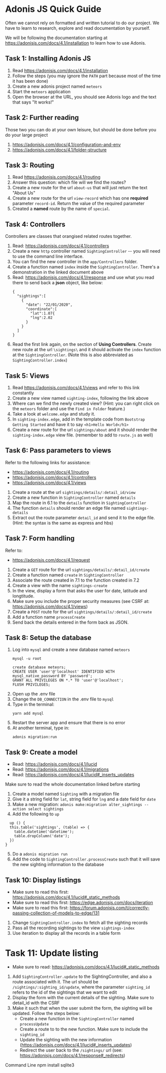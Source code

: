 # Adonis JS Quick Guide

Often we cannot rely on formatted and written tutorial to do our project. We have to learn to research,
explore and read documentation by yourself.

We will be following the documentation starting at https://adonisjs.com/docs/4.1/installation to 
learn how to use Adonis.

## Task 1: Installing Adonis JS
1. Read https://adonisjs.com/docs/4.1/installation
2. Follow the steps (you may ignore the `PATH` part because most of the time it has been done)
3. Create a new adonis project named `meteors`
4. Start the `meteors` application
5. Open the browser at the URL, you should see Adonis logo and the text that says "It works!"

## Task 2: Further reading
Those two you can do at your own leisure, but should be done before you do your large project
1. https://adonisjs.com/docs/4.1/configuration-and-env
2. https://adonisjs.com/docs/4.1/folder-structure

## Task 3: Routing
1. Read https://adonisjs.com/docs/4.1/routing
2. Answer this question: which file will we find the routes?
3. Create a new route for the url `about-us` that will just return the text "About Us"
4. Create a new route for the url `view-record` which has one **required** parameter `record-id`. 
   Return the value of the required parameter 
5. Created a **named** route by the name of `special`.

## Task 4: Controllers
Controllers are classes that orangised related routes together.
1. Read: https://adonisjs.com/docs/4.1/controllers
2. Create a new `http` controller named `SightingController` -- you will need to use the command line interface.
3. You can find the new controller in the `app/Controllers` folder.
4. Create a function named `index` inside the `SightingController`. There's a demonstration in the linked document above
5. Read: https://adonisjs.com/docs/4.1/response and use what you read there to send back a **json**  object, like below:
    ```
    {
      "sightings":[
        {
          "date": "22/01/2020",
          "coordinate":[
            "lat":1.07{
            "lng":2.02
          }
        }
      ]
    }
    ```
6. Read the first link again, on the section of **Using Controllers**. Create new route at the url `\sightings\` and
it should activate the `index` function at the `SightingController`.  (Note this is also abbreviated as `SightingController.index`)

## Task 5: Views
1. Read https://adonisjs.com/docs/4.1/views and refer to this link constantly
2. Create a new view named `sighting-index`, following the link above
3. Where can we find the newly created view? (Hint: you can right click on the `meteors` folder and use the `Find in Folder` feature.)
4. Take a look at `welcome.edge` and study it.
5. In `sighting-index.edge`, add in the template code from `Bootstrap Getting Started` and have it to say `<h1>Hello World</h1>`
6. Create a new route for the url `sightings/about` and it should render the `sighting-index.edge` view file. (remember to add to `route.js` as well)

## Task 6: Pass parameters to views
Refer to the following links for assistance:
* https://adonisjs.com/docs/4.1/routing
* https://adonisjs.com/docs/4.1/controllers
* https://adonisjs.com/docs/4.1/views

1. Create a route at the url `sightings/details/:detail_id/view` 
2. Create a new function in `SightingController` named `details`
3. Map the route in 6.1 to the `details` function in `SightingController`
4. The function `details` should render an edge file named `sightings-details`
5. Extract out the route parameter `detail_id` and send it to the edge file. (Hint: the syntax is the same as express and hbs)

## Task 7: Form handling
Refer to:
* https://adonisjs.com/docs/4.1/request

1. Create a `GET` route for the url `sightings/details/:detail_id/create`
2. Create a function named `create` in `SightingController`
3. Associate the route created in 7.1 to the function created in 7.2
4. Create a view with the name `sightings-create`
5. In the view, display a form that asks the user for date, latitude and longtitude.
6. Make sure you include the proper security measures (see CSRF at: https://adonisjs.com/docs/4.1/views)
7. Create a `POST` route for the url `sightings/details/:detail_id/create`
8. Add a function name `processCreate`
9. Send back the details entered in the form back as JSON.

## Task 8: Setup the database
1. Log into `mysql` and create a new database named `meteors`
    ```
    mysql -u root
    ```
    ```
    create database meteors;
    CREATE USER 'user'@'localhost' IDENTIFIED WITH mysql_native_password BY 'password';
    GRANT ALL PRIVILEGES ON *.* TO 'user'@'localhost';
    FLUSH PRIVILEGES;
    ```
2. Open up the .env file
3. Change the `DB_CONNECTION` in the .env file to `mysql`
4. Type in the terminal:
   ```
   yarn add mysql
   ```
5. Restart the server app and ensure that there is no error
6. At another terminal, type in:
   ```
   adonis migration:run
   ```

## Task 9: Create a model
* Read: https://adonisjs.com/docs/4.1/lucid
* Read: https://adonisjs.com/docs/4.1/migrations
* Read: https://adonisjs.com/docs/4.1/lucid#_inserts_updates

Make sure to read the whole documentation linked before starting

1. Create a model named `Sighting` with a migration file
2. Give it a string field for `lat`, string field for `lng`
   and a date field for `date`
3. Make a new migration:
   `adonis make:migration alter_sightings --action select sightings`
4. Add the following to `up`
  ```
    up () {
    this.table('sightings', (table) => {
      table.datetime('datetime');
      table.dropColumn('date');
    })
  }
  ```
5. Do a `adonis migration run`
6. Add the code to `SightingController.processCreate` such that
it will save the new sighting information to the database

## Task 10: Display listings
* Make sure to read this first: https://adonisjs.com/docs/4.1/lucid#_static_methods
* Make sure to read this first: https://edge.adonisjs.com/docs/iteration
* Make sure to read this first: https://forum.adonisjs.com/t/correctly-passing-collection-of-models-to-edge/131

1. Change `SightingController.index` to fetch all the sighting records
2. Pass all the recording sightings to the view `sightings-index`
3. Use iteration to display all the records in a table form

# Task 11: Update listing
* Make sure to read: https://adonisjs.com/docs/4.1/lucid#_static_methods

1. Add `SightingController.update` to the SightingController, and also a route 
associated with it. The url should be `/sightings/:sighting_id/update`, where the
parameter `sighting_id` refers to the id of the sightings that we want to edit
2. Display the form with the current details of the sighting. Make sure to detail_id
with the CSRF
3. Make it such that when the user submit the form, the sighting will be updated. Follow
the steps below:
   * Create a new function in the `SightingController` named `processUpdate`
   * Create a route to to the new function. Make sure to include the `sighting_id`
   * Update the sighting with the new information (https://adonisjs.com/docs/4.1/lucid#_inserts_updates)
   * Redirect the user back to the `/sightings/` url (see: https://adonisjs.com/docs/4.1/response#_redirects)

Command Line
npm install sqlite3